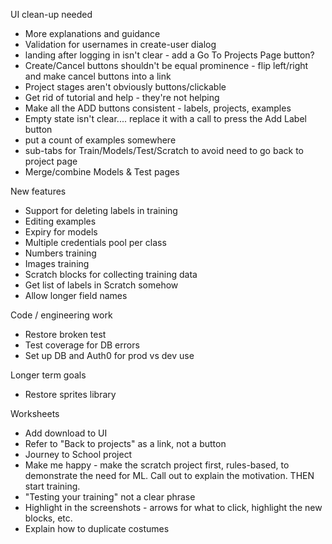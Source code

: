 UI clean-up needed
* More explanations and guidance
* Validation for usernames in create-user dialog
* landing after logging in isn't clear - add a Go To Projects Page button?
* Create/Cancel buttons shouldn't be equal prominence - flip left/right and make cancel buttons into a link
* Project stages aren't obviously buttons/clickable
* Get rid of tutorial and help - they're not helping
* Make all the ADD buttons consistent - labels, projects, examples
* Empty state isn't clear.... replace it with a call to press the Add Label button
* put a count of examples somewhere
* sub-tabs for Train/Models/Test/Scratch to avoid need to go back to project page
* Merge/combine Models & Test pages

New features
* Support for deleting labels in training
* Editing examples
* Expiry for models
* Multiple credentials pool per class
* Numbers training
* Images training
* Scratch blocks for collecting training data
* Get list of labels in Scratch somehow
* Allow longer field names

Code / engineering work
* Restore broken test
* Test coverage for DB errors
* Set up DB and Auth0 for prod vs dev use

Longer term goals
* Restore sprites library

Worksheets
* Add download to UI
* Refer to "Back to projects" as a link, not a button
* Journey to School project
* Make me happy - make the scratch project first, rules-based, to demonstrate the need for ML. Call out to explain the motivation. THEN start training.
* "Testing your training" not a clear phrase
* Highlight in the screenshots - arrows for what to click, highlight the new blocks, etc.
* Explain how to duplicate costumes

